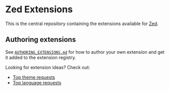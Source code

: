 # Zed Extensions

This is the central repository containing the extensions available for [Zed](https://zed.dev/).

## Authoring extensions

See [`AUTHORING_EXTENSIONS.md`](./AUTHORING_EXTENSIONS.md) for how to author your own extension and get it added to the extension registry.

Looking for extension ideas? Check out:

- [Top theme requests](https://github.com/zed-industries/extensions/issues?q=is%3Aissue+is%3Aopen+label%3Atheme+sort%3Areactions-%2B1-desc)
- [Top language requests](https://github.com/zed-industries/extensions/issues?q=is%3Aissue+is%3Aopen+label%3Alanguage+sort%3Areactions-%2B1-desc)
